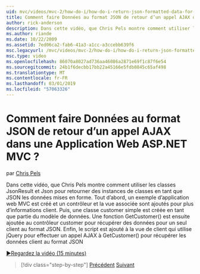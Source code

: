 ```yaml
---
uid: mvc/videos/mvc-2/how-do-i/how-do-i-return-json-formatted-data-for-an-ajax-call-in-an-aspnet-mvc-web-application
title: Comment faire Données au format JSON de retour d’un appel AJAX dans une Application Web ASP.NET MVC ? | Microsoft Docs
author: rick-anderson
description: Dans cette vidéo, que Chris Pels montre comment utiliser les classes JsonResult et Json pour retourner des instances de classes en tant que JSON les données mises en forme. Tout d’abord, un échantillon MVC web appl...
ms.author: riande
ms.date: 10/22/2009
ms.assetid: 7ed06ca2-fab6-41a3-a1cc-a3ccebb639f6
msc.legacyurl: /mvc/videos/mvc-2/how-do-i/how-do-i-return-json-formatted-data-for-an-ajax-call-in-an-aspnet-mvc-web-application
msc.type: video
ms.openlocfilehash: 86070a8027ad736aa46086a2871e69f1c87f6e54
ms.sourcegitcommit: 24b1f6decbb17bb22a45166e5fdb0845c65af498
ms.translationtype: MT
ms.contentlocale: fr-FR
ms.lasthandoff: 03/01/2019
ms.locfileid: "57063326"
---
```

<a name="how-do-i-return-json-formatted-data-for-an-ajax-call-in-an-aspnet-mvc-web-application"></a>Comment faire Données au format JSON de retour d’un appel AJAX dans une Application Web ASP.NET MVC ?
====================
par [Chris Pels](https://twitter.com/chrispels)

Dans cette vidéo, que Chris Pels montre comment utiliser les classes JsonResult et Json pour retourner des instances de classes en tant que JSON les données mises en forme. Tout d’abord, un exemple d’application web MVC est créé et un contrôleur et la vue associée sont ajoutés pour plus d’informations client. Puis, une classe customer simple est créée en tant que partie du modèle de données. Une fonction GetCustomer() est ensuite ajoutée au contrôleur customer pour récupérer des données pour un seul client au format JSON. Enfin, le script est ajouté à la vue de client qui utilise jQuery pour effectuer un appel AJAX à GetCustomer() pour récupérer les données client au format JSON

[&#9654;Regardez la vidéo (15 minutes)](https://channel9.msdn.com/Blogs/ASP-NET-Site-Videos/how-do-i-return-json-formatted-data-for-an-ajax-call-in-an-aspnet-mvc-web-application)

> [!div class="step-by-step"]
> [Précédent](aspnet-mvc-how-10-minute-technical-video-for-developers.md)
> [Suivant](how-do-i-work-with-data-in-aspnet-mvc-partial-views.md)
